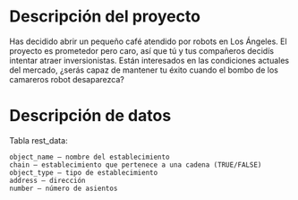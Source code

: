 # Descripción del proyecto

Has decidido abrir un pequeño café atendido por robots en Los Ángeles. El proyecto es prometedor pero caro, así que tú y tus compañeros decidís intentar atraer inversionistas. Están interesados en las condiciones actuales del mercado, ¿serás capaz de mantener tu éxito cuando el bombo de los camareros robot desaparezca?

# Descripción de datos

Tabla rest_data:

    object_name — nombre del establecimiento
    chain — establecimiento que pertenece a una cadena (TRUE/FALSE)
    object_type — tipo de establecimiento
    address — dirección
    number — número de asientos